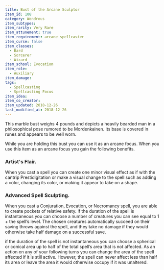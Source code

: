 ```yaml
---
title: Bust of the Arcane Sculptor
item_id: 108
category: Wondrous
item_subtypes:
item_rarity: Very Rare
item_attunement: true
item_requirement: arcane spellcaster
item_curse: false
item_classes:
  - Bard
  - Sorcerer
  - Wizard
item_school: Evocation
item_role:
  - Auxiliary
item_damage:
tags:
  - Spellcasting
  - Spellcasting Focus
item_idea:
item_co_creator:
item_updated: 2018-12-26
last_modified_at: 2018-12-26
---
```


This marble bust weighs 4 pounds and depicts a heavily bearded man in a philosophical pose rumored to be Mordenkainen. Its base is covered in runes and appears to be well worn.

While you are holding this bust you can use it as an arcane focus. When you use this item as an arcane focus you gain the following benefits.

<!--excerpt-->
### Artist's Flair.
When you cast a spell you can create one minor visual effect as if with the cantrip <magic-spell>Prestidigitation</magic-spell> or make a visual change to the spell such as adding a color, changing its color, or making it appear to take on a shape.

### Advanced Spell Sculpting.
When you cast a Conjuration, Evocation, or Necromancy spell, you are able to create pockets of relative safety.
If the duration of the spell is instantaneous you can choose a number of creatures you can see equal to 1 + the spell’s level. The chosen creatures automatically succeed on their saving throws against the spell, and they take no damage if they would otherwise take half damage on a successful save.

if the duration of the spell is not instantaneous you can choose a spherical or conical area up to half of the total spell’s area that is not affected. As an action on any of your following turns you can change the area of the spell affected if it is still active. However, the spell can never affect less than half its area or leave the area it would otherwise occupy if it was unaltered.

